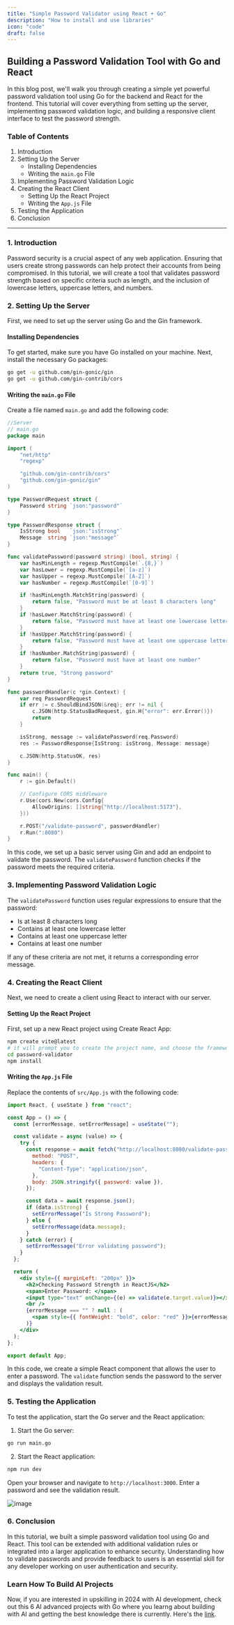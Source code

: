 ```yaml
---
title: "Simple Password Validator using React + Go"
description: "How to install and use libraries"
icon: "code"
draft: false
---
```


## Building a Password Validation Tool with Go and React

In this blog post, we'll walk you through creating a simple yet powerful password validation tool using Go for the backend and React for the frontend. This tutorial will cover everything from setting up the server, implementing password validation logic, and building a responsive client interface to test the password strength.

### Table of Contents

1. Introduction
2. Setting Up the Server
   - Installing Dependencies
   - Writing the `main.go` File
3. Implementing Password Validation Logic
4. Creating the React Client
   - Setting Up the React Project
   - Writing the `App.js` File
5. Testing the Application
6. Conclusion

---

### 1. Introduction

Password security is a crucial aspect of any web application. Ensuring that users create strong passwords can help protect their accounts from being compromised. In this tutorial, we will create a tool that validates password strength based on specific criteria such as length, and the inclusion of lowercase letters, uppercase letters, and numbers.

### 2. Setting Up the Server

First, we need to set up the server using Go and the Gin framework.

#### Installing Dependencies

To get started, make sure you have Go installed on your machine. Next, install the necessary Go packages:

```bash
go get -u github.com/gin-gonic/gin
go get -u github.com/gin-contrib/cors
```

#### Writing the `main.go` File

Create a file named `main.go` and add the following code:

```go
//Server
// main.go
package main

import (
	"net/http"
	"regexp"

	"github.com/gin-contrib/cors"
	"github.com/gin-gonic/gin"
)

type PasswordRequest struct {
	Password string `json:"password"`
}

type PasswordResponse struct {
	IsStrong bool   `json:"isStrong"`
	Message  string `json:"message"`
}

func validatePassword(password string) (bool, string) {
	var hasMinLength = regexp.MustCompile(`.{8,}`)
	var hasLower = regexp.MustCompile(`[a-z]`)
	var hasUpper = regexp.MustCompile(`[A-Z]`)
	var hasNumber = regexp.MustCompile(`[0-9]`)

	if !hasMinLength.MatchString(password) {
		return false, "Password must be at least 8 characters long"
	}
	if !hasLower.MatchString(password) {
		return false, "Password must have at least one lowercase letter"
	}
	if !hasUpper.MatchString(password) {
		return false, "Password must have at least one uppercase letter"
	}
	if !hasNumber.MatchString(password) {
		return false, "Password must have at least one number"
	}
	return true, "Strong password"
}

func passwordHandler(c *gin.Context) {
	var req PasswordRequest
	if err := c.ShouldBindJSON(&req); err != nil {
		c.JSON(http.StatusBadRequest, gin.H{"error": err.Error()})
		return
	}

	isStrong, message := validatePassword(req.Password)
	res := PasswordResponse{IsStrong: isStrong, Message: message}

	c.JSON(http.StatusOK, res)
}

func main() {
	r := gin.Default()

	// Configure CORS middleware
	r.Use(cors.New(cors.Config{
		AllowOrigins: []string{"http://localhost:5173"},
	}))

	r.POST("/validate-password", passwordHandler)
	r.Run(":8080")
}
```

In this code, we set up a basic server using Gin and add an endpoint to validate the password. The `validatePassword` function checks if the password meets the required criteria.

### 3. Implementing Password Validation Logic

The `validatePassword` function uses regular expressions to ensure that the password:

- Is at least 8 characters long
- Contains at least one lowercase letter
- Contains at least one uppercase letter
- Contains at least one number

If any of these criteria are not met, it returns a corresponding error message.

### 4. Creating the React Client

Next, we need to create a client using React to interact with our server.

#### Setting Up the React Project

First, set up a new React project using Create React App:

```bash
npm create vite@latest
# it will prompt you to create the project name, and choose the framework. Choose React.
cd password-validator
npm install
```

#### Writing the `App.js` File

Replace the contents of `src/App.js` with the following code:

```jsx
import React, { useState } from "react";

const App = () => {
  const [errorMessage, setErrorMessage] = useState("");

  const validate = async (value) => {
    try {
      const response = await fetch("http://localhost:8080/validate-password", {
        method: "POST",
        headers: {
          "Content-Type": "application/json",
        },
        body: JSON.stringify({ password: value }),
      });

      const data = await response.json();
      if (data.isStrong) {
        setErrorMessage("Is Strong Password");
      } else {
        setErrorMessage(data.message);
      }
    } catch (error) {
      setErrorMessage("Error validating password");
    }
  };

  return (
    <div style={{ marginLeft: "200px" }}>
      <h2>Checking Password Strength in ReactJS</h2>
      <span>Enter Password: </span>
      <input type="text" onChange={(e) => validate(e.target.value)}></input>
      <br />
      {errorMessage === "" ? null : (
        <span style={{ fontWeight: "bold", color: "red" }}>{errorMessage}</span>
      )}
    </div>
  );
};

export default App;
```

In this code, we create a simple React component that allows the user to enter a password. The `validate` function sends the password to the server and displays the validation result.

### 5. Testing the Application

To test the application, start the Go server and the React application:

1. Start the Go server:

```bash
go run main.go
```

2. Start the React application:

```bash
npm run dev
```

Open your browser and navigate to `http://localhost:3000`. Enter a password and see the validation result.

![image](https://i.imgur.com/uc2iLCW.png)

### 6. Conclusion

In this tutorial, we built a simple password validation tool using Go and React. This tool can be extended with additional validation rules or integrated into a larger application to enhance security. Understanding how to validate passwords and provide feedback to users is an essential skill for any developer working on user authentication and security.

### Learn How To Build AI Projects

Now, if you are interested in upskilling in 2024 with AI development, check out this 6 AI advanced projects with Go where you learng about building with AI and getting the best knowledge there is currently. Here's the [link](https://akhilsharmatech.gumroad.com/l/zgxqq).
